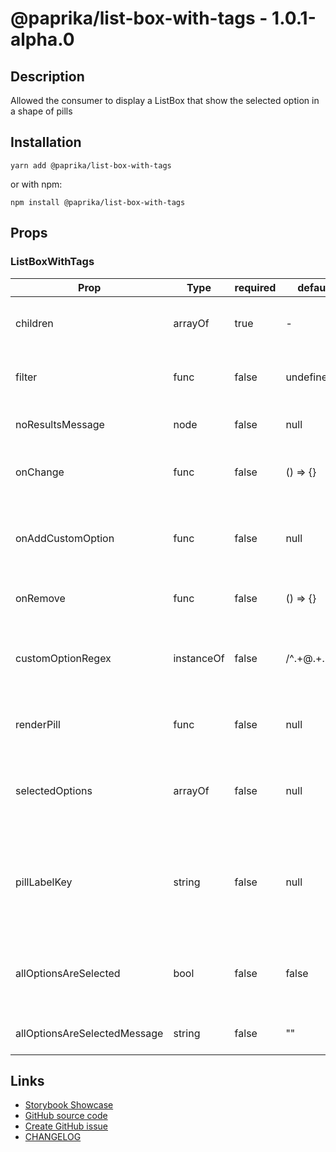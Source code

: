 <!-- start: Autogenerated - do not modify -->

# @paprika/list-box-with-tags - 1.0.1-alpha.0

## Description

Allowed the consumer to display a ListBox that show the selected option in a shape of pills

## Installation

```
yarn add @paprika/list-box-with-tags
```

or with npm:

```
npm install @paprika/list-box-with-tags
```

## Props

### ListBoxWithTags

| Prop                         | Type       | required | default        | Description                                                                                                               |
| ---------------------------- | ---------- | -------- | -------------- | ------------------------------------------------------------------------------------------------------------------------- |
| children                     | arrayOf    | true     | -              | Child of type <ListBox.Option />, <ListBox.Divider />, etc                                                                |
| filter                       | func       | false    | undefined      | filter function for the ListBoxWithTags can be pair with ListBoxWithTags.filter                                           |
| noResultsMessage             | node       | false    | null           | String message to be display when there are not results                                                                   |
| onChange                     | func       | false    | () => {}       | Callback whenever the user change a selection on the ListBoxWithTags                                                      |
| onAddCustomOption            | func       | false    | null           | Callback whenever the user input a new custom option like some@email.com, pass undefined to ignore this behaviour         |
| onRemove                     | func       | false    | () => {}       | Callback once a pill is remove from the Trigger                                                                           |
| customOptionRegex            | instanceOf | false    | /^.+@.+\..+\$/ | Regex that match the input of the user and reports to onAddCustomOption. The default is a basic email regex               |
| renderPill                   | func       | false    | null           | Render prop to override the default Pill style, see example for it's uses.                                                |
| selectedOptions              | arrayOf    | false    | null           | An array of id that helps the ListBoxWithTags to known what elements are selected                                         |
| pillLabelKey                 | string     | false    | null           | Provides an alternative for rendering the Pill label instead of using the default [{label:value}] coming from the og data |
| allOptionsAreSelected        | bool       | false    | false          | When this is true, it will display a message indicating all options are selected on the popover                           |
| allOptionsAreSelectedMessage | string     | false    | ""             | Message to display when all options have been selected                                                                    |

<!-- end: Autogenerated - do not modify -->
<!-- content -->

<!-- eoContent -->

## Links

- [Storybook Showcase](https://paprika.highbond.com/?path=/story/forms-listboxwithtags--showcase)
- [GitHub source code](https://github.com/acl-services/paprika/tree/master/packages/ListBoxWithTags/src)
- [Create GitHub issue](https://github.com/acl-services/paprika/issues/new?label=[]&title=@paprika/list-box-with-tags%20[help]:%20your%20short%20description&body=%0A%23%20Help%20wanted%0A%0A%23%23%20Please%20write%20your%20question.%0A*A%20clear%20and%20concise%20description%20of%20what%20the%20question%20is*%0A%0A%23%23%20Additional%20context%0A*Add%20any%20other%20context%20or%20screenshots%20about%20your%20question%20here.*%0A)
- [CHANGELOG](https://github.com/acl-services/paprika/tree/master/packages/ListBoxWithTags/CHANGELOG.md)
